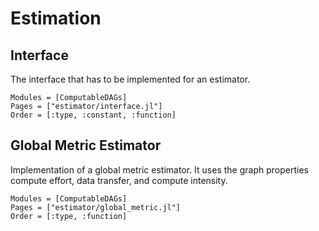 # Estimation

## Interface

The interface that has to be implemented for an estimator.

```@autodocs
Modules = [ComputableDAGs]
Pages = ["estimator/interface.jl"]
Order = [:type, :constant, :function]
```

## Global Metric Estimator

Implementation of a global metric estimator. It uses the graph properties compute effort, data transfer, and compute intensity.

```@autodocs
Modules = [ComputableDAGs]
Pages = ["estimator/global_metric.jl"]
Order = [:type, :function]
```
